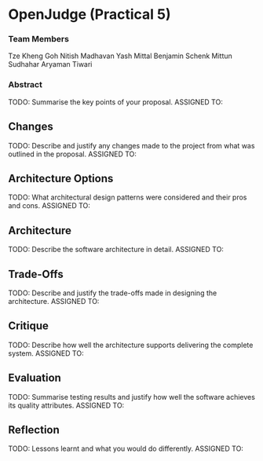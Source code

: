# OpenJudge (Practical 5)

### Team Members
Tze Kheng Goh
Nitish Madhavan
Yash Mittal
Benjamin Schenk
Mittun Sudhahar
Aryaman Tiwari 

### Abstract
TODO: Summarise the key points of your proposal.
ASSIGNED TO:

## Changes
TODO: Describe and justify any changes made to the project from what was outlined in the proposal.
ASSIGNED TO:

## Architecture Options
TODO: What architectural design patterns were considered and their pros and cons.
ASSIGNED TO:

## Architecture
TODO: Describe the software architecture in detail.
ASSIGNED TO:

## Trade-Offs
TODO: Describe and justify the trade-offs made in designing the architecture.
ASSIGNED TO:

## Critique
TODO: Describe how well the architecture supports delivering the complete system.
ASSIGNED TO:

## Evaluation
TODO: Summarise testing results and justify how well the software achieves its quality attributes.
ASSIGNED TO:

## Reflection
TODO: Lessons learnt and what you would do differently.
ASSIGNED TO: